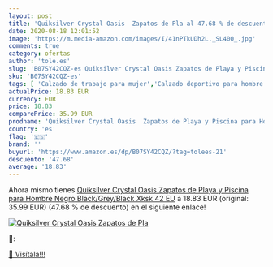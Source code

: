 ```yaml
---
layout: post
title: 'Quiksilver Crystal Oasis  Zapatos de Pla al 47.68 % de descuento'
date: 2020-08-18 12:01:52
image: 'https://m.media-amazon.com/images/I/41nPTkUDh2L._SL400_.jpg'
comments: true
category: ofertas
author: 'tole.es'
slug: 'B07SY42CQZ-es Quiksilver Crystal Oasis Zapatos de Playa y Piscina para...'
sku: 'B07SY42CQZ-es'
tags: [ 'Calzado de trabajo para mujer','Calzado deportivo para hombre','Calzado sanitario y de hostelería para mujer','Chanclas y sandalias de piscina para hombre','Sandalias y chanclas para niña','Zapatillas y calzado deportivo para hombre','Zapatos','Zapatos para hombre','Zapatos para mujer','Zapatos para niñas pequeñas','Zapatos y complementos','Zuecos sanitarios y de hostelería para mujer','Zuecos y mules para hombre','zapatos', ]
actualPrice: 18.83 EUR
currency: EUR
price: 18.83
comparePrice: 35.99 EUR
prodname: 'Quiksilver Crystal Oasis  Zapatos de Playa y Piscina para Hombre  Negro  Black/Grey/Black Xksk   42 EU'
country: 'es'
flag: '🇪🇸'
brand: ''
buyurl: 'https://www.amazon.es/dp/B07SY42CQZ/?tag=tolees-21'
descuento: '47.68'
average: '18.83'
---
```


Ahora mismo tienes [Quiksilver Crystal Oasis  Zapatos de Playa y Piscina para Hombre  Negro  Black/Grey/Black Xksk   42 EU](https://www.amazon.es/dp/B07SY42CQZ/?tag=tolees-21) a 18.83 EUR (original: 35.99 EUR) (47.68 %  de descuento) en el siguiente enlace!

[![Quiksilver Crystal Oasis  Zapatos de Pla](https://m.media-amazon.com/images/I/41nPTkUDh2L._SL400_.jpg)](https://www.amazon.es/dp/B07SY42CQZ/?tag=tolees-21)

🔎:


[🛒 Visítala!!!](https://www.amazon.es/dp/B07SY42CQZ/?tag=tolees-21)
